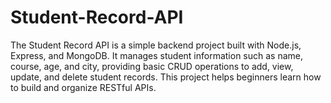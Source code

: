 # Student-Record-API
The Student Record API is a simple backend project built with Node.js, Express, and MongoDB. It manages student information such as name, course, age, and city, providing basic CRUD operations to add, view, update, and delete student records. This project helps beginners learn how to build and organize RESTful APIs.
